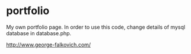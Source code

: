 # portfolio

My own portfolio page. In order to use this code, change details of mysql database in database.php.

http://www.george-falkovich.com/
